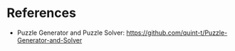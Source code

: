 # References
- Puzzle Generator and Puzzle Solver: https://github.com/quint-t/Puzzle-Generator-and-Solver